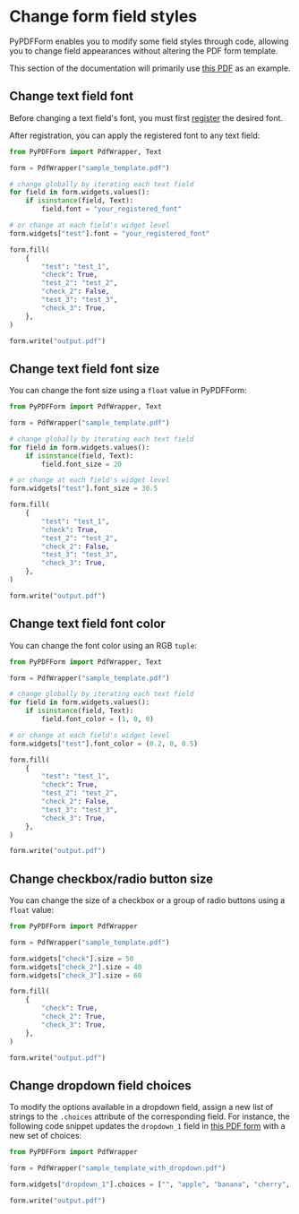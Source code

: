 # Change form field styles

PyPDFForm enables you to modify some field styles through code, allowing you to change field appearances without altering the PDF form template.

This section of the documentation will primarily use [this PDF](https://github.com/chinapandaman/PyPDFForm/raw/master/pdf_samples/sample_template.pdf) as an example.

## Change text field font

Before changing a text field's font, you must first [register](font.md) the desired font.

After registration, you can apply the registered font to any text field:

```python
from PyPDFForm import PdfWrapper, Text

form = PdfWrapper("sample_template.pdf")

# change globally by iterating each text field
for field in form.widgets.values():
    if isinstance(field, Text):
        field.font = "your_registered_font"

# or change at each field's widget level
form.widgets["test"].font = "your_registered_font"

form.fill(
    {
        "test": "test_1",
        "check": True,
        "test_2": "test_2",
        "check_2": False,
        "test_3": "test_3",
        "check_3": True,
    },
)

form.write("output.pdf")
```

## Change text field font size

You can change the font size using a `float` value in PyPDFForm:

```python
from PyPDFForm import PdfWrapper, Text

form = PdfWrapper("sample_template.pdf")

# change globally by iterating each text field
for field in form.widgets.values():
    if isinstance(field, Text):
        field.font_size = 20

# or change at each field's widget level
form.widgets["test"].font_size = 30.5

form.fill(
    {
        "test": "test_1",
        "check": True,
        "test_2": "test_2",
        "check_2": False,
        "test_3": "test_3",
        "check_3": True,
    },
)

form.write("output.pdf")
```

## Change text field font color

You can change the font color using an RGB `tuple`:

```python
from PyPDFForm import PdfWrapper, Text

form = PdfWrapper("sample_template.pdf")

# change globally by iterating each text field
for field in form.widgets.values():
    if isinstance(field, Text):
        field.font_color = (1, 0, 0)

# or change at each field's widget level
form.widgets["test"].font_color = (0.2, 0, 0.5)

form.fill(
    {
        "test": "test_1",
        "check": True,
        "test_2": "test_2",
        "check_2": False,
        "test_3": "test_3",
        "check_3": True,
    },
)

form.write("output.pdf")
```

## Change checkbox/radio button size

You can change the size of a checkbox or a group of radio buttons using a `float` value:

```python
from PyPDFForm import PdfWrapper

form = PdfWrapper("sample_template.pdf")

form.widgets["check"].size = 50
form.widgets["check_2"].size = 40
form.widgets["check_3"].size = 60

form.fill(
    {
        "check": True,
        "check_2": True,
        "check_3": True,
    },
)

form.write("output.pdf")
```

## Change dropdown field choices

To modify the options available in a dropdown field, assign a new list of strings to the `.choices` attribute of the corresponding field. For instance, the following code snippet updates the `dropdown_1` field in [this PDF form](https://github.com/chinapandaman/PyPDFForm/raw/master/pdf_samples/dropdown/sample_template_with_dropdown.pdf) with a new set of choices:

```python
from PyPDFForm import PdfWrapper

form = PdfWrapper("sample_template_with_dropdown.pdf")

form.widgets["dropdown_1"].choices = ["", "apple", "banana", "cherry", "dates"]

form.write("output.pdf")
```
